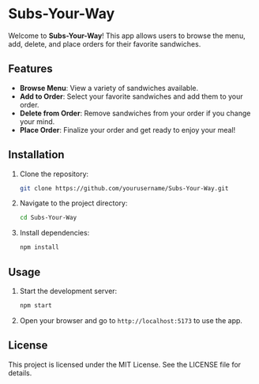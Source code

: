 # Subs-Your-Way

Welcome to **Subs-Your-Way**! This app allows users to browse the menu, add, delete, and place orders for their favorite sandwiches.

## Features

- **Browse Menu**: View a variety of sandwiches available.
- **Add to Order**: Select your favorite sandwiches and add them to your order.
- **Delete from Order**: Remove sandwiches from your order if you change your mind.
- **Place Order**: Finalize your order and get ready to enjoy your meal!

## Installation

1. Clone the repository:
    ```bash
    git clone https://github.com/yourusername/Subs-Your-Way.git
    ```
2. Navigate to the project directory:
    ```bash
    cd Subs-Your-Way
    ```
3. Install dependencies:
    ```bash
    npm install
    ```

## Usage

1. Start the development server:
    ```bash
    npm start
    ```
2. Open your browser and go to `http://localhost:5173` to use the app.


## License

This project is licensed under the MIT License. See the LICENSE file for details.

